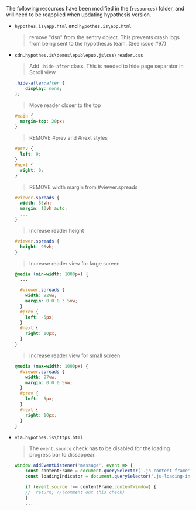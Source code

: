The following resources have been modified in the (`resources`) folder, and will need to be reapplied when updating hypothesis version. 

* `hypothes.is\app.html` and `hypothes.is\app.html` 
    > remove "dsn" from the sentry object. This prevents crash logs from being sent to the hypothes.is team.  (See issue #97)

* `cdn.hypothes.is\demos\epub\epub.js\css\reader.css`
    > Add `.hide-after` class. This is needed to hide page separator in Scroll view
    ```css
    .hide-after:after {
        display: none;
    };
    ```

    > Move reader closer to the top
    ```css
    #main {
      margin-top: 20px;
    }
    ```

    > REMOVE #prev and #next styles
    ```css
    #prev {
      left: 0;
    }
    #next {
      right: 0;
    }
    ```

    > REMOVE width margin from #viewer.spreads
    ```css
    #viewer.spreads {
      width: 85vh;
      margin: 10vh auto;
      ...
    }
    ```

    > Increase reader height
    ```css
    #viewer.spreads {
      height: 95vh;
    }
    ```

    > Increase reader view for large screen
    ```css
    @media (min-width: 1000px) {
      ...

      #viewer.spreads {
        width: 92vw;
        margin: 0 0 0 3.5vw;
      }
      #prev {
        left: -5px;
      }
      #next {
        right: 10px;
      }
    }
    ```

    > Increase reader view for small screen
    ```css
    @media (max-width: 1000px) {
      #viewer.spreads {
        width: 87vw;
        margin: 0 0 0 5vw;
      }
      #prev {
        left: -5px;
      }
      #next {
        right: 10px;
      }
    }
    ```
* `via.hypothes.is\https.html`
    > The `event.source` check has to be disabled for the loading progress bar to dissappear. 
    ```js
    window.addEventListener('message', event => {
        const contentFrame = document.querySelector('.js-content-frame');
        const loadingIndicator = document.querySelector('.js-loading-indicator');

        if (event.source !== contentFrame.contentWindow) {
        //  return; //(comment out this check)
        }
        ...
    ```
